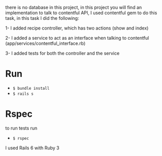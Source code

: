 there is no database in this project, in this project you will find an implementation to talk to contentful API, I used contentful gem to do this task, in this task I did the following:

1- I added recipe controller, which has two actions (show and index)

2- I added a service to act as an interface when talking to contentful (app/services/contentful_interface.rb)

3- I added tests for both the controller and the service


# Run
- `$ bundle install`
- `$ rails s`

# Rspec
to run tests run 
- `$ rspec`

I used Rails 6 with Ruby 3
